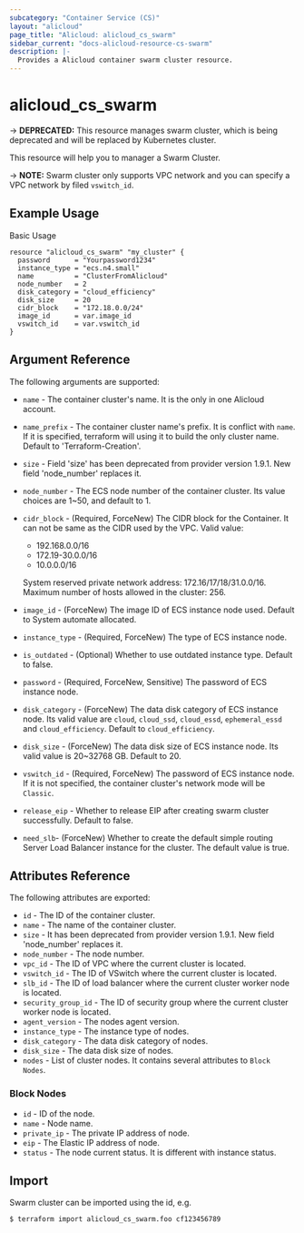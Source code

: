 ```yaml
---
subcategory: "Container Service (CS)"
layout: "alicloud"
page_title: "Alicloud: alicloud_cs_swarm"
sidebar_current: "docs-alicloud-resource-cs-swarm"
description: |-
  Provides a Alicloud container swarm cluster resource.
---
```


# alicloud\_cs\_swarm

-> **DEPRECATED:** This resource manages swarm cluster, which is being deprecated and will be replaced by Kubernetes cluster.

This resource will help you to manager a Swarm Cluster.

-> **NOTE:** Swarm cluster only supports VPC network and you can specify a VPC network by filed `vswitch_id`.

## Example Usage

Basic Usage

```
resource "alicloud_cs_swarm" "my_cluster" {
  password      = "Yourpassword1234"
  instance_type = "ecs.n4.small"
  name          = "ClusterFromAlicloud"
  node_number   = 2
  disk_category = "cloud_efficiency"
  disk_size     = 20
  cidr_block    = "172.18.0.0/24"
  image_id      = var.image_id
  vswitch_id    = var.vswitch_id
}
```
## Argument Reference

The following arguments are supported:

* `name` - The container cluster's name. It is the only in one Alicloud account.
* `name_prefix` - The container cluster name's prefix. It is conflict with `name`. If it is specified, terraform will using it to build the only cluster name. Default to 'Terraform-Creation'.
* `size` - Field 'size' has been deprecated from provider version 1.9.1. New field 'node_number' replaces it.
* `node_number` - The ECS node number of the container cluster. Its value choices are 1~50, and default to 1.
* `cidr_block` - (Required, ForceNew) The CIDR block for the Container. It can not be same as the CIDR used by the VPC.
  Valid value:
    - 192.168.0.0/16
    - 172.19-30.0.0/16
    - 10.0.0.0/16

  System reserved private network address: 172.16/17/18/31.0.0/16.
  Maximum number of hosts allowed in the cluster: 256.

* `image_id` - (ForceNew) The image ID of ECS instance node used. Default to System automate allocated.
* `instance_type` - (Required, ForceNew) The type of ECS instance node.
* `is_outdated` - (Optional) Whether to use outdated instance type. Default to false.
* `password` - (Required, ForceNew, Sensitive) The password of ECS instance node.
* `disk_category` - (ForceNew) The data disk category of ECS instance node. Its valid value are `cloud`, `cloud_ssd`, `cloud_essd`, `ephemeral_essd` and `cloud_efficiency`. Default to `cloud_efficiency`.
* `disk_size` - (ForceNew) The data disk size of ECS instance node. Its valid value is 20~32768 GB. Default to 20.
* `vswitch_id` - (Required, ForceNew) The password of ECS instance node. If it is not specified, the container cluster's network mode will be `Classic`.
* `release_eip` - Whether to release EIP after creating swarm cluster successfully. Default to false.
* `need_slb`- (ForceNew) Whether to create the default simple routing Server Load Balancer instance for the cluster. The default value is true.


## Attributes Reference

The following attributes are exported:

* `id` - The ID of the container cluster.
* `name` - The name of the container cluster.
* `size` - It has been deprecated from provider version 1.9.1. New field 'node_number' replaces it.
* `node_number` - The node number.
* `vpc_id` - The ID of VPC where the current cluster is located.
* `vswitch_id` - The ID of VSwitch where the current cluster is located.
* `slb_id` - The ID of load balancer where the current cluster worker node is located.
* `security_group_id` - The ID of security group where the current cluster worker node is located.
* `agent_version` - The nodes agent version.
* `instance_type` - The instance type of nodes.
* `disk_category` - The data disk category of nodes.
* `disk_size` - The data disk size of nodes.
* `nodes` - List of cluster nodes. It contains several attributes to `Block Nodes`.

### Block Nodes

* `id` - ID of the node.
* `name` - Node name.
* `private_ip` - The private IP address of node.
* `eip` - The Elastic IP address of node.
* `status` - The node current status. It is different with instance status.

## Import

Swarm cluster can be imported using the id, e.g.

```
$ terraform import alicloud_cs_swarm.foo cf123456789
```
